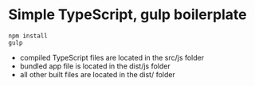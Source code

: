 # Simple TypeScript, gulp boilerplate

```
npm install
gulp
```

* compiled TypeScript files are located in the src/js folder
* bundled app file is located in the dist/js folder
* all other built files are located in the dist/ folder
